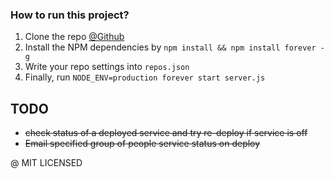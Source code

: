 ### How to run this project?
1. Clone the repo [@Github](http://github.com/epicallan/github-deploy-server)<br>
2. Install the NPM dependencies by `npm install && npm install forever -g`<br>
3. Write your repo settings into `repos.json`<br>
4. Finally, run  `NODE_ENV=production forever start server.js`

## TODO
- ~~check status of a deployed service and try re-deploy if service is off~~
- ~~Email specified group of people service status on deploy~~

@ MIT LICENSED
